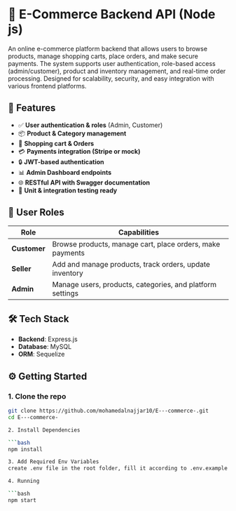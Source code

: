  # 🛒 E-Commerce Backend API (Node js)

 An online e-commerce platform backend that allows users to browse products, manage shopping carts, place orders, and make secure payments. The system supports user authentication, role-based access (admin/customer), product and inventory management, and real-time order processing. Designed for scalability, security, and easy integration with various frontend platforms.


## 🚀 Features

- ✅ **User authentication & roles** (Admin, Customer)
- 📦 **Product & Category management**
- 🛒 **Shopping cart & Orders**
- 💳 **Payments integration (Stripe or mock)**
- 🔒 **JWT-based authentication**
- 📊 **Admin Dashboard endpoints**
- 🌐 **RESTful API with Swagger documentation**
- 🧪 **Unit & integration testing ready**

## 👥 User Roles

| Role        | Capabilities                                                                 |
|-------------|------------------------------------------------------------------------------|
| **Customer** | Browse products, manage cart, place orders, make payments                   |
| **Seller**   | Add and manage products, track orders, update inventory                     |
| **Admin**    | Manage users, products, categories, and platform settings                   |


## 🛠 Tech Stack
  
- **Backend**: Express.js  
- **Database**: MySQL
- **ORM**: Sequelize
## ⚙️ Getting Started

### 1. Clone the repo

```bash
git clone https://github.com/mohamedalnajjar10/E---commerce-.git
cd E---commerce-

2. Install Dependencies

```bash
npm install

3. Add Required Env Variables
create .env file in the root folder, fill it according to .env.example file.

4. Running

```bash
npm start
